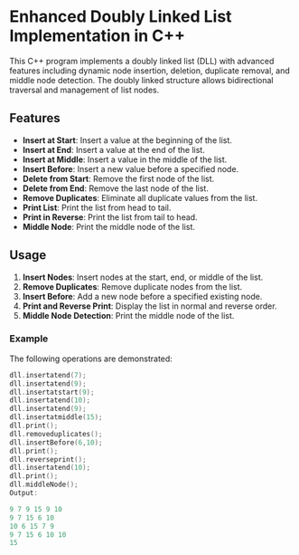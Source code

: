 # Enhanced Doubly Linked List Implementation in C++

This C++ program implements a doubly linked list (DLL) with advanced features including dynamic node insertion, deletion, duplicate removal, and middle node detection. The doubly linked structure allows bidirectional traversal and management of list nodes.

## Features

- **Insert at Start**: Insert a value at the beginning of the list.
- **Insert at End**: Insert a value at the end of the list.
- **Insert at Middle**: Insert a value in the middle of the list.
- **Insert Before**: Insert a new value before a specified node.
- **Delete from Start**: Remove the first node of the list.
- **Delete from End**: Remove the last node of the list.
- **Remove Duplicates**: Eliminate all duplicate values from the list.
- **Print List**: Print the list from head to tail.
- **Print in Reverse**: Print the list from tail to head.
- **Middle Node**: Print the middle node of the list.

## Usage

1. **Insert Nodes**: Insert nodes at the start, end, or middle of the list.
2. **Remove Duplicates**: Remove duplicate nodes from the list.
3. **Insert Before**: Add a new node before a specified existing node.
4. **Print and Reverse Print**: Display the list in normal and reverse order.
5. **Middle Node Detection**: Print the middle node of the list.

### Example

The following operations are demonstrated:

```cpp
dll.insertatend(7);
dll.insertatend(9);
dll.insertatstart(9);
dll.insertatend(10);
dll.insertatend(9);
dll.insertatmiddle(15);
dll.print();
dll.removeduplicates();
dll.insertBefore(6,10);
dll.print();
dll.reverseprint();
dll.insertatend(10);
dll.print();
dll.middleNode();
Output:

9 7 9 15 9 10 
9 7 15 6 10 
10 6 15 7 9 
9 7 15 6 10 10 
15
